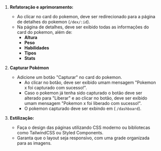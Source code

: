 1. **Refatoração e aprimoramento:**
	- Ao clicar no card do pokemon, deve ser redirecionado para a página de detalhes do pokemon (`/dex/:id`).
	- Na página de detalhes, deve ser exibido todas as informações do card do pokemon, além de:
		- **Altura**
		- **Peso**
		- **Habilidades**
		- **Tipos**
		- **Stats**

2. **Capturar Pokémon**
   - Adicione um botão "Capturar" no card do pokemon.
	 - Ao clicar no botão, deve ser exibido umam mensagem "Pokemon x foi capturado com sucesso!".
	 - Caso o pokemon já tenha sido capturado o botão deve ser alterado para "Liberar" e ao clicar no botão, deve ser exibido umam mensagem "Pokemon x foi liberado com sucesso!".
	 - O pokemon capturado deve ser exbindo em ( `/dashboard`).

3. **Estilização:**
   - Faça o design das páginas utilizando CSS moderno ou bibliotecas como TailwindCSS ou Styled Components.
   - Garanta que o layout seja responsivo, com uma grade organizada para as imagens.